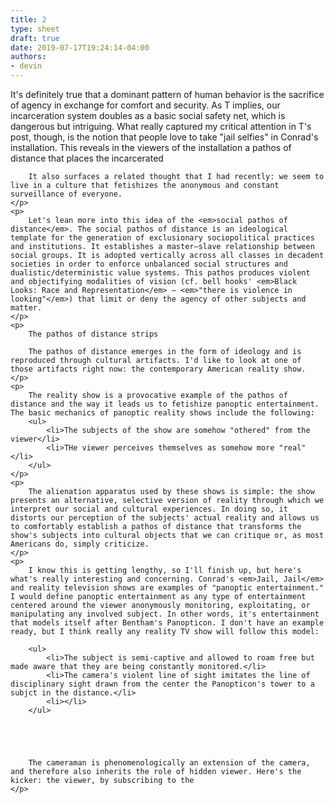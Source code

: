 ```yaml
---
title: 2
type: sheet
draft: true
date: 2019-07-17T19:24:14-04:00
authors:
- devin
---
```

<div class="sheet__item">
  
</div>
<div class="sheet__response">
    <p>
        It's definitely true that a dominant pattern of human behavior is the sacrifice of agency in exchange for comfort and security. As T implies, our incarceration system doubles as a basic social safety net, which is dangerous but intriguing. What really captured my critical attention in T's post, though, is the notion that people love to take "jail selfies" in Conrad's installation. This reveals in the viewers of the installation a pathos of distance that places the incarcerated
        
        It also surfaces a related thought that I had recently: we seem to live in a culture that fetishizes the anonymous and constant surveillance of everyone.
    </p>
    <p>
        Let's lean more into this idea of the <em>social pathos of distance</em>. The social pathos of distance is an ideological template for the generation of exclusionary sociopolitical practices and institutions. It establishes a master–slave relationship between social groups. It is adopted vertically across all classes in decadent societies in order to enforce unbalanced social structures and dualistic/deterministic value systems. This pathos produces violent and objectifying modalities of vision (cf. bell hooks' <em>Black Looks: Race and Representation</em> — <em>"there is violence in looking"</em>) that limit or deny the agency of other subjects and matter.
    </p>
    <p>
        The pathos of distance strips 

        The pathos of distance emerges in the form of ideology and is reproduced through cultural artifacts. I'd like to look at one of those artifacts right now: the contemporary American reality show.
    </p>
    <p>
        The reality show is a provocative example of the pathos of distance and the way it leads us to fetishize panoptic entertainment. The basic mechanics of panoptic reality shows include the following:
        <ul>
            <li>The subjects of the show are somehow "othered" from the viewer</li>
            <li>THe viewer perceives themselves as somehow more "real" </li>
        </ul>
    </p>
    <p>
        The alienation apparatus used by these shows is simple: the show presents an alternative, selective version of reality through which we interpret our social and cultural experiences. In doing so, it distorts our perception of the subjects' actual reality and allows us to comfortably establish a pathos of distance that transforms the show's subjects into cultural objects that we can critique or, as most Americans do, simply criticize.
    </p>
    <p>
        I know this is getting lengthy, so I'll finish up, but here's what's really interesting and concerning. Conrad's <em>Jail, Jail</em> and reality television shows are examples of "panoptic entertainment." I would define panoptic entertainment as any type of entertainment centered around the viewer anonymously monitoring, exploitating, or manipulating any involved subject. In other words, it's entertainment that models itself after Bentham's Panopticon. I don't have an example ready, but I think really any reality TV show will follow this model:

        <ul>
            <li>The subject is semi-captive and allowed to roam free but made aware that they are being constantly monitored.</li>
            <li>The camera's violent line of sight imitates the line of disciplinary sight drawn from the center the Panopticon's tower to a subjct in the distance.</li>
            <li></li>
        </ul>
        
        
        
        
        
        The cameraman is phenomenologically an extension of the camera, and therefore also inherits the role of hidden viewer. Here's the kicker: the viewer, by subscribing to the 
    </p>
        
</div>